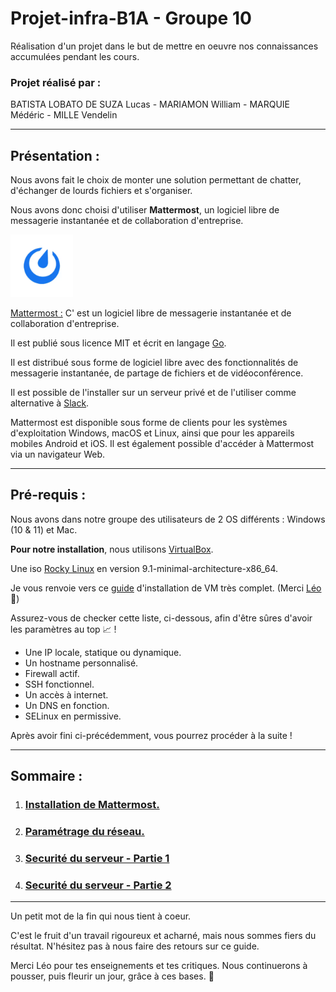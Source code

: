 # Projet-infra-B1A    - Groupe 10

Réalisation d'un projet dans le but de mettre en oeuvre nos connaissances accumulées pendant les cours.



### **Projet réalisé par :** 



BATISTA LOBATO DE SUZA Lucas - MARIAMON William - MARQUIE Médéric - MILLE Vendelin 

________________________________________________________________________________
## Présentation : 

Nous avons fait le choix de monter une solution permettant de chatter, d'échanger de lourds fichiers et s'organiser. 

Nous avons donc choisi d'utiliser **Mattermost**, un logiciel libre de messagerie instantanée et de collaboration d'entreprise.

<img src="assests\0kc8whai.bmp" width="100" height="100">

[Mattermost :](https://mattermost.com/)  C' est un logiciel libre de messagerie instantanée et de collaboration d'entreprise. 

Il est publié sous licence MIT et écrit en langage [Go](https://go.dev/). 

Il est distribué sous forme de logiciel libre avec des fonctionnalités de messagerie instantanée, de partage de fichiers et de vidéoconférence. 

Il est possible de l'installer sur un serveur privé et de l'utiliser comme alternative à [Slack](https://slack.com/intl/fr-fr/). 

Mattermost est disponible sous forme de clients pour les systèmes d'exploitation Windows, macOS et Linux, ainsi que pour les appareils mobiles Android et iOS. Il est également possible d'accéder à Mattermost via un navigateur Web.

____________________________________________________________________________

## Pré-requis : 

Nous avons dans notre groupe des utilisateurs de 2 OS différents : Windows (10 & 11) et Mac.  

**Pour notre installation**, nous utilisons [VirtualBox](https://www.virtualbox.org/wiki/Downloads). 

Une iso [Rocky Linux](https://rockylinux.org/fr/download) en version 9.1-minimal-architecture-x86_64.

Je vous renvoie vers ce [guide](https://gitlab.com/it4lik/b1-reseau-2022/-/blob/main/cours/memo/install_vm.md) d'installation de VM très complet. (Merci [Léo](https://gitlab.com/it4lik) :blossom:)

Assurez-vous de checker cette liste, ci-dessous, afin d'être sûres d'avoir les paramètres au top :chart_with_upwards_trend: ! 

 - Une IP locale, statique ou dynamique. 
 - Un hostname personnalisé.
 - Firewall actif. 
 - SSH fonctionnel.
 - Un accès à internet.
 - Un DNS en fonction.
 - SELinux en permissive.

Après avoir fini ci-précédemment, vous pourrez procéder à la suite ! 
____________________________________________________________________________

## Sommaire : 

  1. ### [Installation de Mattermost.](1-Mattermost_Installation.md)
  2. ### [Paramétrage du réseau.](3-Mattermost_Connexion.md)

  3. ### [Securité du serveur - Partie 1](3-Securite_du_serveur_ovh_partie_1.md)

  4. ### [Securité du serveur - Partie 2](3-Securite_du_serveur_ovh_partie_2.md)
  _________________________________________________________________________


  Un petit mot de la fin qui nous tient à coeur. 

  C'est le fruit d'un travail rigoureux et acharné, mais nous sommes fiers du résultat. N'hésitez pas à nous faire des retours sur ce guide. 

  Merci Léo pour tes enseignements et tes critiques. Nous continuerons à pousser, puis fleurir un jour, grâce à ces bases. :blossom: